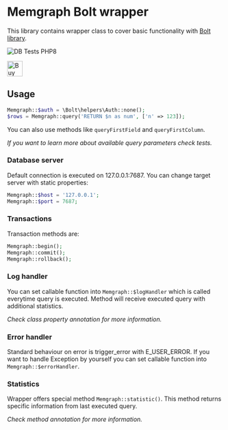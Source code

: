 # Memgraph Bolt wrapper

This library contains wrapper class to cover basic functionality with [Bolt library](https://github.com/neo4j-php/Bolt).

![DB Tests PHP8](https://github.com/stefanak-michal/memgraph-bolt-wrapper/actions/workflows/tests.2204.yml/badge.svg?branch=main)

<a href='https://ko-fi.com/Z8Z5ABMLW' target='_blank'><img height='36' style='border:0px;height:36px;' src='https://cdn.ko-fi.com/cdn/kofi1.png?v=3' border='0' alt='Buy Me a Coffee at ko-fi.com' /></a>

## Usage

```php
Memgraph::$auth = \Bolt\helpers\Auth::none();
$rows = Memgraph::query('RETURN $n as num', ['n' => 123]);
```

You can also use methods like `queryFirstField` and `queryFirstColumn`.

_If you want to learn more about available query parameters check tests._

### Database server

Default connection is executed on 127.0.0.1:7687. You can change target server with static properties:

```php
Memgraph::$host = '127.0.0.1';
Memgraph::$port = 7687;
```

### Transactions

Transaction methods are:

```php
Memgraph::begin();
Memgraph::commit();
Memgraph::rollback();
```

### Log handler

You can set callable function into `Memgraph::$logHandler` which is called everytime query is executed. Method will receive executed query with additional statistics.

_Check class property annotation for more information._

### Error handler

Standard behaviour on error is trigger_error with E_USER_ERROR. If you want to handle Exception by yourself you can set callable function into `Memgraph::$errorHandler`.

### Statistics

Wrapper offers special method `Memgraph::statistic()`. This method returns specific information from last executed query.

_Check method annotation for more information._
